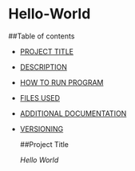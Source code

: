 # Hello-World
##Table of contents
- [PROJECT TITLE](#Project-Title)
- [DESCRIPTION](#Description)
- [HOW TO RUN PROGRAM](#HOW-TO-RUN-PROGRAM)
- [FILES USED](#Files-Used)
- [ADDITIONAL DOCUMENTATION](#Additional-Documentation)
- [VERSIONING](#Versioning)

  ##Project Title
  
  *Hello World*
  

